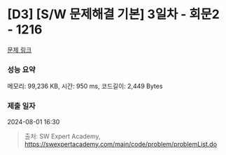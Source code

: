 # [D3] [S/W 문제해결 기본] 3일차 - 회문2 - 1216 

[문제 링크](https://swexpertacademy.com/main/code/problem/problemDetail.do?contestProbId=AV14Rq5aABUCFAYi) 

### 성능 요약

메모리: 99,236 KB, 시간: 950 ms, 코드길이: 2,449 Bytes

### 제출 일자

2024-08-01 16:30



> 출처: SW Expert Academy, https://swexpertacademy.com/main/code/problem/problemList.do